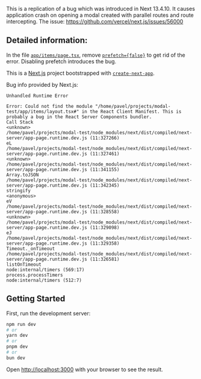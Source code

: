 This is a replication of a bug which was introduced in Next 13.4.10. It causes application crash on opening a modal created with parallel routes and route intercepting. The issue: https://github.com/vercel/next.js/issues/56000

## Detailed information:

In the file [`app/items/page.tsx`](https://github.com/pavel-krasnov/next-modal-bug/blob/main/app/items/page.tsx), remove [`prefetch={false}`](https://github.com/pavel-krasnov/next-modal-bug/blob/b71b04029c5e004e1576ac5a01978e1d494b6457/app/items/page.tsx#L10C26-L10C42) to get rid of the error. Disabling prefetch introduces the bug.

This is a [Next.js](https://nextjs.org/) project bootstrapped with [`create-next-app`](https://github.com/vercel/next.js/tree/canary/packages/create-next-app).

Bug info provided by Next.js:

```
Unhandled Runtime Error

Error: Could not find the module "/home/pavel/projects/modal-test/app/items/layout.tsx#" in the React Client Manifest. This is probably a bug in the React Server Components bundler.
Call Stack
<unknown>
/home/pavel/projects/modal-test/node_modules/next/dist/compiled/next-server/app-page.runtime.dev.js (11:327266)
eL
/home/pavel/projects/modal-test/node_modules/next/dist/compiled/next-server/app-page.runtime.dev.js (11:327461)
<unknown>
/home/pavel/projects/modal-test/node_modules/next/dist/compiled/next-server/app-page.runtime.dev.js (11:341155)
Array.toJSON
/home/pavel/projects/modal-test/node_modules/next/dist/compiled/next-server/app-page.runtime.dev.js (11:342345)
stringify
<anonymous>
eV
/home/pavel/projects/modal-test/node_modules/next/dist/compiled/next-server/app-page.runtime.dev.js (11:328558)
<unknown>
/home/pavel/projects/modal-test/node_modules/next/dist/compiled/next-server/app-page.runtime.dev.js (11:329098)
eJ
/home/pavel/projects/modal-test/node_modules/next/dist/compiled/next-server/app-page.runtime.dev.js (11:329358)
Timeout._onTimeout
/home/pavel/projects/modal-test/node_modules/next/dist/compiled/next-server/app-page.runtime.dev.js (11:326581)
listOnTimeout
node:internal/timers (569:17)
process.processTimers
node:internal/timers (512:7)
```

## Getting Started

First, run the development server:

```bash
npm run dev
# or
yarn dev
# or
pnpm dev
# or
bun dev
```

Open [http://localhost:3000](http://localhost:3000) with your browser to see the result.
